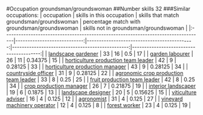#Occupation groundsman/groundswoman
##Number skills 32
###Similar occupations:
| occupation                                                                        |   skills in this occupation |   skills that match groundsman/groundswoman |   percentage match with groundsman/groundswoman |   skills not in groundsman/groundswoman |
|:----------------------------------------------------------------------------------|----------------------------:|--------------------------------------------:|------------------------------------------------:|----------------------------------------:|
| [landscape gardener](landscape_gardener.md)                                       |                          33 |                                          16 |                                         0.5     |                                      17 |
| [garden labourer](garden_labourer.md)                                             |                          26 |                                          11 |                                         0.34375 |                                      15 |
| [horticulture production team leader](horticulture_production_team_leader.md)     |                          42 |                                           9 |                                         0.28125 |                                      33 |
| [horticulture production manager](horticulture_production_manager.md)             |                          43 |                                           9 |                                         0.28125 |                                      34 |
| [countryside officer](countryside_officer.md)                                     |                          31 |                                           9 |                                         0.28125 |                                      22 |
| [agronomic crop production team leader](agronomic_crop_production_team_leader.md) |                          33 |                                           8 |                                         0.25    |                                      25 |
| [fruit production team leader](fruit_production_team_leader.md)                   |                          42 |                                           8 |                                         0.25    |                                      34 |
| [crop production manager](crop_production_manager.md)                             |                          26 |                                           7 |                                         0.21875 |                                      19 |
| [interior landscaper](interior_landscaper.md)                                     |                          19 |                                           6 |                                         0.1875  |                                      13 |
| [landscape designer](landscape_designer.md)                                       |                          20 |                                           5 |                                         0.15625 |                                      15 |
| [viticulture adviser](viticulture_adviser.md)                                     |                          16 |                                           4 |                                         0.125   |                                      12 |
| [agronomist](agronomist.md)                                                       |                          31 |                                           4 |                                         0.125   |                                      27 |
| [vineyard machinery operator](vineyard_machinery_operator.md)                     |                          12 |                                           4 |                                         0.125   |                                       8 |
| [forest worker](forest_worker.md)                                                 |                          23 |                                           4 |                                         0.125   |                                      19 |
